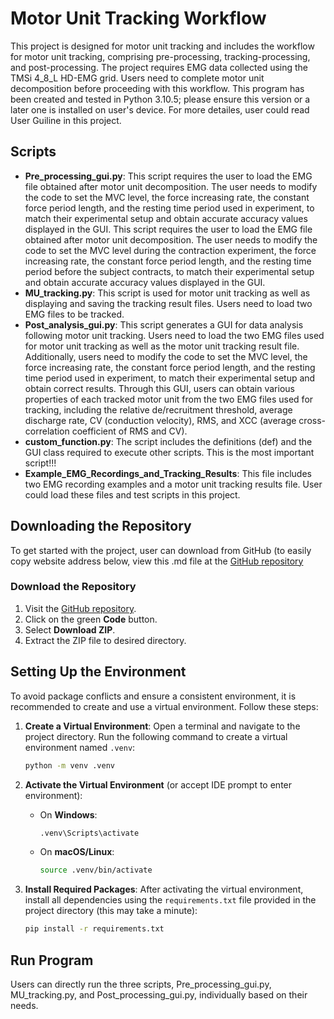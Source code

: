 # Motor Unit Tracking Workflow

This project is designed for motor unit tracking and includes the workflow for motor unit tracking, comprising pre-processing, tracking-processing, and post-processing. The project requires EMG data collected using the TMSi 4_8_L HD-EMG grid. Users need to complete motor unit decomposition before proceeding with this workflow. This program has been created and tested in Python 3.10.5; please ensure this version or a later one is installed on user's device. For more detailes, user could read User Guiline in this project.

## Scripts

- **Pre_processing_gui.py**: This script requires the user to load the EMG file obtained after motor unit decomposition. The user needs to modify the code to set the MVC level, the force increasing rate, the constant force period length, and the resting time period used in experiment, to match their experimental setup and obtain accurate accuracy values displayed in the GUI. This script requires the user to load the EMG file obtained after motor unit decomposition. The user needs to modify the code to set the MVC level during the contraction experiment, the force increasing rate, the constant force period length, and the resting time period before the subject contracts, to match their experimental setup and obtain accurate accuracy values displayed in the GUI.
- **MU_tracking.py**: This script is used for motor unit tracking as well as displaying and saving the tracking result files. Users need to load two EMG files to be tracked.
- **Post_analysis_gui.py**: This script generates a GUI for data analysis following motor unit tracking. Users need to load the two EMG files used for motor unit tracking as well as the motor unit tracking result file. Additionally, users need to modify the code to set the MVC level, the force increasing rate, the constant force period length, and the resting time period used in experiment, to match their experimental setup and obtain correct results. Through this GUI, users can obtain various properties of each tracked motor unit from the two EMG files used for tracking, including the relative de/recruitment threshold, average discharge rate, CV (conduction velocity), RMS, and XCC (average cross-correlation coefficient of RMS and CV).
- **custom_function.py**: The script includes the definitions (def) and the GUI class required to execute other scripts. This is the most important script!!!
- **Example_EMG_Recordings_and_Tracking_Results**: This file includes two EMG recording examples and a motor unit tracking results file. User could load these files and test scripts in this project.
## Downloading the Repository

To get started with the project, user can download from GitHub (to easily copy website address below, view this .md file at the [GitHub repository](https://github.com/YuxiZheng123/MU_Tracking_Scripts.git)

### Download the Repository

1. Visit the [GitHub repository](https://github.com/YuxiZheng123/MU_Tracking_Scripts.git).
2. Click on the green **Code** button.
3. Select **Download ZIP**.
4. Extract the ZIP file to desired directory.

## Setting Up the Environment

To avoid package conflicts and ensure a consistent environment, it is recommended to create and use a virtual environment. Follow these steps:

1. **Create a Virtual Environment**:
   Open a terminal and navigate to the project directory. Run the following command to create a virtual environment named `.venv`:

   ``` bash
   python -m venv .venv
   ```

2. **Activate the Virtual Environment** (or accept IDE prompt to enter environment):
   - On **Windows**:

     ``` bash
     .venv\Scripts\activate
     ```

   - On **macOS/Linux**:

     ```bash
     source .venv/bin/activate
     ```

3. **Install Required Packages**:
   After activating the virtual environment, install all dependencies using the `requirements.txt` file provided in the project directory (this may take a minute):

   ```bash
   pip install -r requirements.txt
   
## Run Program

Users can directly run the three scripts, Pre_processing_gui.py, MU_tracking.py, and Post_processing_gui.py, individually based on their needs.
